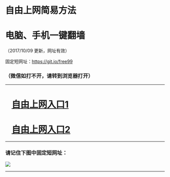﻿# 自由上网简易方法

# 电脑、手机一键翻墙

（2017/10/09 更新，网址有效）

固定短网址：https://git.io/free99

### （微信如打不开，请转到浏览器打开）


***





# &nbsp;&nbsp; <a href="http://ft1133415406.fwq-tz-1001.info/fwqtz01.html?t=100900129005 " target="_blank">自由上网入口1</a>
# &nbsp;&nbsp; <a href="http://ft1384630946.fwq-tz-1002.info/fwqtz02.html?t=100900125161 " target="_blank">自由上网入口2</a>
***

### 请记住下图中固定短网址：

<img src="https://s3-us-west-2.amazonaws.com/fwq-1001/yjfq-20170905okok.png" /> 


***

